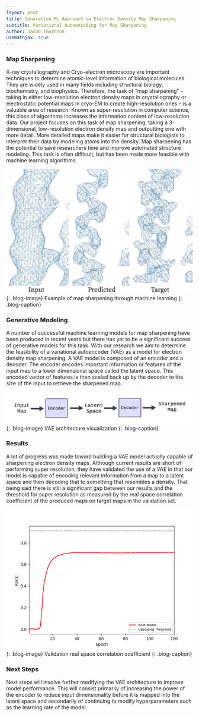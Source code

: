 ```yaml
---
layout: post
title: Generative ML Approach to Electron Density Map Sharpening
subtitle: Variational Autoencoding for Map Sharpening
author: Jacob Thornton
usemathjax: true
---
```


### Map Sharpening
X-ray crystallography and Cryo-electron microscopy are important techniques to determine atomic-level information of biological molecules. They are widely used in many fields including structural biology, biochemistry, and biophysics. Therefore, the task of “map sharpening” – taking in either low-resolution electron density maps in crystallography or electrostatic potential maps in cryo-EM to create high-resolution ones – is a valuable area of research. Known as super-resolution in computer science, this class of algorithms increases the information content of low-resolution data. Our project focuses on this task of map sharpening, taking a 3-dimensional, low-resolution electron density map and outputting one with more detail. More detailed maps make it easier for structural biologists to interpret their data by modeling atoms into the density. Map sharpening has the potential to save researchers time and improve automated structure modeling. This task is often difficult, but has been made more feasible with machine learning algorithms.

![Super Res Example](/assets/posts/2025-03-19-gen-ml-sharpening/UNet_Triplet.png){: .blog-image} 
 Example of map sharpening through machine learning
 {: .blog-caption}

### Generative Modeling
A number of successful machine learning models for map sharpening have been produced in recent years but there has yet to be a significant success of generative models for this task. With our research we aim to determine the feasibility of a variational autoencoder (VAE) as a model for electron density map sharpening. A VAE model is composed of an encoder and a decoder. The encoder encodes important information or features of the input map to a lower dimensional space called the latent space. This encoded vector of features is then scaled back up by the decoder to the size of the input to retrieve the sharpened map.

![VAE Architecture](/assets/posts/2025-03-19-gen-ml-sharpening/VAE.png){: .blog-image} 
 VAE architecture visualization
 {: .blog-caption}

### Results
A lot of progress was made toward building a VAE model actually capable of sharpening electron density maps. Although current results are short of performing super resolution, they have validated the use of a VAE in that our model is capable of encoding relevant information from a map to a latent space and then decoding that to something that resembles a density. That being said there is still a significant gap between our results and the threshold for super resolution as measured by the real space correlation coefficient of the produced maps on target maps in the validation set.

![Validation RSCC](/assets/posts/2025-03-19-gen-ml-sharpening/Validation_RSCC.png){: .blog-image} 
 Validation real space correlation coefficient
 {: .blog-caption}

### Next Steps
Next steps will involve further modifying the VAE architecture to improve model performance. This will consist primarily of increasing the power of the encoder to reduce input dimensionality before it is mapped into the latent space and secondarily of continuing to modify hyperparameters such as the learning rate of the model.